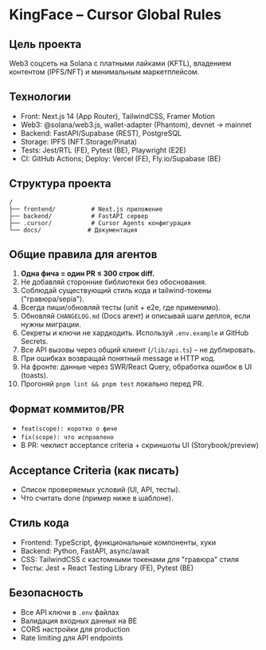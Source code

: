 # KingFace – Cursor Global Rules

## Цель проекта
Web3 соцсеть на Solana с платными лайками (KFTL), владением контентом (IPFS/NFT) и минимальным маркетплейсом.

## Технологии
- Front: Next.js 14 (App Router), TailwindCSS, Framer Motion
- Web3: @solana/web3.js, wallet-adapter (Phantom), devnet → mainnet
- Backend: FastAPI/Supabase (REST), PostgreSQL
- Storage: IPFS (NFT.Storage/Pinata)
- Tests: Jest/RTL (FE), Pytest (BE), Playwright (E2E)
- CI: GitHub Actions; Deploy: Vercel (FE), Fly.io/Supabase (BE)

## Структура проекта
```
/
├── frontend/          # Next.js приложение
├── backend/           # FastAPI сервер
├── .cursor/           # Cursor Agents конфигурация
└── docs/             # Документация
```

## Общие правила для агентов
1. **Одна фича = один PR ≤ 300 строк diff.**
2. Не добавляй сторонние библиотеки без обоснования.
3. Соблюдай существующий стиль кода и tailwind-токены ("гравюра/sepia").
4. Всегда пиши/обновляй тесты (unit + e2e, где применимо).
5. Обновляй `CHANGELOG.md` (Docs агент) и описывай шаги деплоя, если нужны миграции.
6. Секреты и ключи не хардкодить. Используй `.env.example` и GitHub Secrets.
7. Все API вызовы через общий клиент (`/lib/api.ts`) – не дублировать.
8. При ошибках возвращай понятный message и HTTP код.
9. На фронте: данные через SWR/React Query, обработка ошибок в UI (toasts).
10. Прогоняй `pnpm lint && pnpm test` локально перед PR.

## Формат коммитов/PR
- `feat(scope): коротко о фиче`
- `fix(scope): что исправлено`
- В PR: чеклист acceptance criteria + скриншоты UI (Storybook/preview)

## Acceptance Criteria (как писать)
- Список проверяемых условий (UI, API, тесты).
- Что считать done (пример ниже в шаблоне).

## Стиль кода
- Frontend: TypeScript, функциональные компоненты, хуки
- Backend: Python, FastAPI, async/await
- CSS: TailwindCSS с кастомными токенами для "гравюра" стиля
- Тесты: Jest + React Testing Library (FE), Pytest (BE)

## Безопасность
- Все API ключи в `.env` файлах
- Валидация входных данных на BE
- CORS настройки для production
- Rate limiting для API endpoints